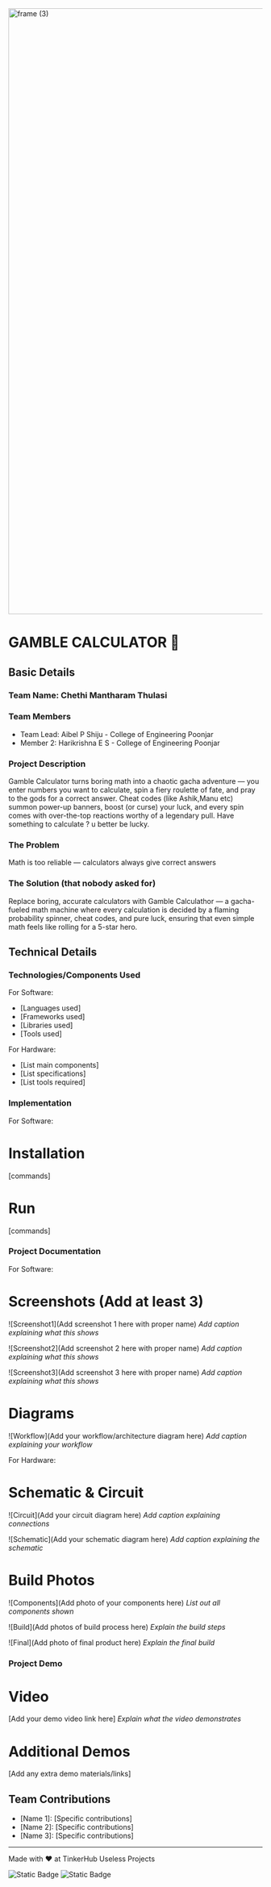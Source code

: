 <img width="3188" height="1202" alt="frame (3)" src="https://github.com/user-attachments/assets/517ad8e9-ad22-457d-9538-a9e62d137cd7" />


# GAMBLE CALCULATOR 🎯


## Basic Details
### Team Name: Chethi Mantharam Thulasi


### Team Members
- Team Lead: Aibel P Shiju - College of Engineering Poonjar
- Member 2: Harikrishna E S - College of Engineering Poonjar


### Project Description
Gamble Calculator turns boring math into a chaotic gacha adventure — you enter numbers you want to calculate, spin a fiery roulette of fate, and pray to the gods for a correct answer. Cheat codes (like Ashik,Manu etc) summon power-up banners, boost (or curse) your luck, and every spin comes with over-the-top reactions worthy of a legendary pull.
Have something to calculate ? u better be lucky.

### The Problem 
Math is too reliable — calculators always give correct answers

### The Solution (that nobody asked for)
Replace boring, accurate calculators with Gamble Calculathor — a gacha-fueled math machine where every calculation is decided by a flaming probability spinner, cheat codes, and pure luck, ensuring that even simple math feels like rolling for a 5-star hero.

## Technical Details
### Technologies/Components Used
For Software:
- [Languages used]
- [Frameworks used]
- [Libraries used]
- [Tools used]

For Hardware:
- [List main components]
- [List specifications]
- [List tools required]

### Implementation
For Software:
# Installation
[commands]

# Run
[commands]

### Project Documentation
For Software:

# Screenshots (Add at least 3)
![Screenshot1](Add screenshot 1 here with proper name)
*Add caption explaining what this shows*

![Screenshot2](Add screenshot 2 here with proper name)
*Add caption explaining what this shows*

![Screenshot3](Add screenshot 3 here with proper name)
*Add caption explaining what this shows*

# Diagrams
![Workflow](Add your workflow/architecture diagram here)
*Add caption explaining your workflow*

For Hardware:

# Schematic & Circuit
![Circuit](Add your circuit diagram here)
*Add caption explaining connections*

![Schematic](Add your schematic diagram here)
*Add caption explaining the schematic*

# Build Photos
![Components](Add photo of your components here)
*List out all components shown*

![Build](Add photos of build process here)
*Explain the build steps*

![Final](Add photo of final product here)
*Explain the final build*

### Project Demo
# Video
[Add your demo video link here]
*Explain what the video demonstrates*

# Additional Demos
[Add any extra demo materials/links]

## Team Contributions
- [Name 1]: [Specific contributions]
- [Name 2]: [Specific contributions]
- [Name 3]: [Specific contributions]

---
Made with ❤️ at TinkerHub Useless Projects 

![Static Badge](https://img.shields.io/badge/TinkerHub-24?color=%23000000&link=https%3A%2F%2Fwww.tinkerhub.org%2F)
![Static Badge](https://img.shields.io/badge/UselessProjects--25-25?link=https%3A%2F%2Fwww.tinkerhub.org%2Fevents%2FQ2Q1TQKX6Q%2FUseless%2520Projects)



